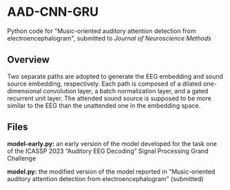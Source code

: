 # AAD-CNN-GRU
Python code for "Music-oriented auditory attention detection from electroencephalogram", submitted to _Journal of Neuroscience Methods_
## Overview
Two separate paths are adopted to generate the EEG embedding and sound source embedding, respectively. Each path is composed of a dilated one-dimensional convolution layer, a batch normalization layer, and a gated recurrent unit layer. The attended sound source is supposed to be more similar to the EEG than the unattended one in the embedding space.
## Files
**model-early.py:** an early version of the model developed for the task one of the ICASSP 2023 “Auditory EEG Decoding” Signal Processing Grand Challenge

**model.py:** the modified version of the model reported in "Music-oriented auditory attention detection from electroencephalogram" (submitted)
